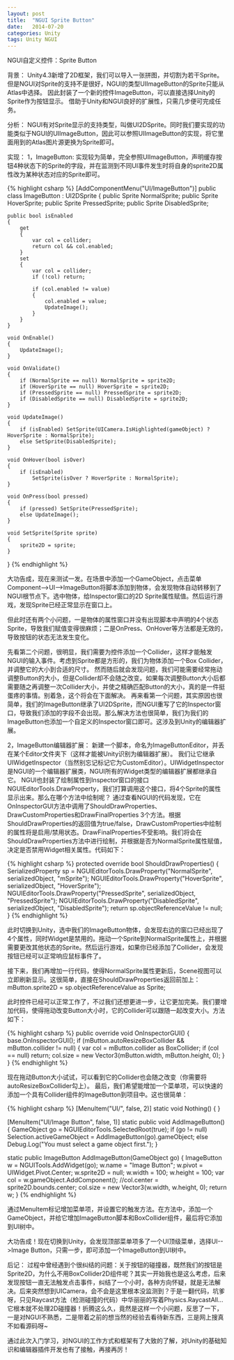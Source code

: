 ```yaml
---
layout: post
title:  "NGUI Sprite Button"
date:   2014-07-20
categories: Unity
tags: Unity NGUI
---
```


NGUI自定义控件：Sprite Button

背景：
	Unity4.3新增了2D框架，我们可以导入一张拼图，并切割为若干Sprite。
	但是NGUI对Sprite的支持不是很好，NGUI的类型UIImageButton的Sprite只能从Atlas中选择。
	因此封装了一个新的控件ImageButton，可以直接选择Unity的Sprite作为按钮显示。
	借助于Unity和NGUI良好的扩展性，只需几步便可完成任务。

分析：
	NGUI有对Sprite显示的支持类型，叫做UI2DSprite。同时我们要实现的功能类似于NGUI的UIImageButton，因此可以参照UIImageButton的实现，将它里面用到的Atlas图片源更换为Sprite即可。

实现：
1，ImageButton:
实现较为简单，完全参照UIImageButton，声明缓存按钮4种状态下的Sprite的字段，并在监测到不同UI事件发生时将自身的sprite2D属性改为某种状态对应的Sprite即可。

{% highlight csharp %}
[AddComponentMenu("UI/ImageButton")]
public class ImageButton : UI2DSprite
{
    public Sprite NormalSprite;
    public Sprite HoverSprite;
    public Sprite PressedSprite;
    public Sprite DisabledSprite;

    public bool isEnabled
    {
        get
        {
            var col = collider;
            return col && col.enabled;
        }
        set
        {
            var col = collider;
            if (!col) return;

            if (col.enabled != value)
            {
                col.enabled = value;
                UpdateImage();
            }
        }
    }

    void OnEnable()
    {
        UpdateImage();
    }

    void OnValidate()
    {
        if (NormalSprite == null) NormalSprite = sprite2D;
        if (HoverSprite == null) HoverSprite = sprite2D;
        if (PressedSprite == null) PressedSprite = sprite2D;
        if (DisabledSprite == null) DisabledSprite = sprite2D;
    }

    void UpdateImage()
    {
        if (isEnabled) SetSprite(UICamera.IsHighlighted(gameObject) ? HoverSprite : NormalSprite);
        else SetSprite(DisabledSprite);
    }

    void OnHover(bool isOver)
    {
        if (isEnabled)
            SetSprite(isOver ? HoverSprite : NormalSprite);
    }

    void OnPress(bool pressed)
    {
        if (pressed) SetSprite(PressedSprite);
        else UpdateImage();
    }

    void SetSprite(Sprite sprite)
    {
        sprite2D = sprite;
    }
}
{% endhighlight %}

大功告成，现在来测试一发。在场景中添加一个GameObject，点击菜单Component-->UI-->ImageButton将脚本添加到物体，会发现物体自动转移到了NGUI根节点下。选中物体，给Inspector窗口的2D Sprite属性赋值。然后运行游戏，发现Sprite已经正常显示在窗口上。

但此时还有两个小问题，一是物体的属性窗口并没有出现脚本中声明的4个状态Sprite，导致我们赋值变得很麻烦；二是OnPress、OnHover等方法都是无效的，导致按钮的状态无法发生变化。

先看第二个问题，很明显，我们需要为控件添加一个Collider，这样才能触发NGUI的输入事件。考虑到Sprite都是方形的，我们为物体添加一个Box Collider，并调整它的大小到合适的尺寸。
然而随后就会发现问题，我们可能需要经常拖动调整Button的大小，但是Collider却不会随之改变。如果每次调整Button大小后都需要随之再调整一次Collider大小，并使之精确匹配Button的大小，真的是一件挺蛋疼的事情。别着急，这个将会在下面解决。
再来看第一个问题，其实原因也很简单，我们的ImageButton继承了UI2DSprite，而NGUI重写了它的Inspector窗口，导致我们添加的字段不会出现。那么解决方法也很简单，我们为我们的ImageButton也添加一个自定义的Inspector窗口即可。这涉及到Unity的编辑器扩展。

2，ImageButton编辑器扩展：
新建一个脚本，命名为ImageButtonEditor，并丢在某个Editor文件夹下（这样才能被Unity识别为编辑器扩展）。
我们让它继承UIWidgetInspector（当然别忘记标记它为CustomEditor）。UIWidgetInspector是NGUI的一个编辑器扩展类，NGUI所有的Widget类型的编辑器扩展都继承自它。
NGUI也封装了绘制属性到Inspector窗口的接口NGUIEditorTools.DrawProperty，我们打算调用这个接口，将4个Sprite的属性显示出来。那么在哪个方法中绘制呢？
通过查看NGUI的代码发现，它在OnInspectorGUI方法中调用了ShouldDrawProperties、DrawCustomProperties和DrawFinalProperties 3个方法。根据ShouldDrawProperties的返回值为true/false，DrawCustomProperties中绘制的属性将是启用/禁用状态。DrawFinalProperties不受影响。我们将会在ShouldDrawProperties方法中进行绘制，并根据是否为NormalSprite属性赋值，决定是否禁用Widget相关属性。代码如下：

{% highlight csharp %}
protected override bool ShouldDrawProperties()
{
    SerializedProperty sp = NGUIEditorTools.DrawProperty("NormalSprite", serializedObject, "mSprite");
    NGUIEditorTools.DrawProperty("HoverSprite", serializedObject, "HoverSprite");
    NGUIEditorTools.DrawProperty("PressedSprite", serializedObject, "PressedSprite");
    NGUIEditorTools.DrawProperty("DisabledSprite", serializedObject, "DisabledSprite");
    return sp.objectReferenceValue != null;
}
{% endhighlight %}

此时切换到Unity，选中我们的ImageButton物体，会发现右边的窗口已经出现了4个属性，同时Widget是禁用的。拖动一个Sprite到NormalSprite属性上，并根据需要更改其他状态的Sprite。然后运行游戏，如果你已经添加了Collider，会发现按钮已经可以正常响应鼠标事件了。

接下来，我们再增加一行代码，使得NormalSprite属性更新后，Scene视图可以立即刷新显示。这很简单，直接在ShouldDrawProperties返回前加上：
mButton.sprite2D = sp.objectReferenceValue as Sprite;

此时控件已经可以正常工作了，不过我们还想更进一步，让它更加完美。我们要增加代码，使得拖动改变Button大小时，它的Collider可以跟随一起改变大小。方法如下：

{% highlight csharp %}
public override void OnInspectorGUI()
{
    base.OnInspectorGUI();
    if (mButton.autoResizeBoxCollider && mButton.collider != null)
    {
        var col = mButton.collider as BoxCollider;
        if (col == null) return;
        col.size = new Vector3(mButton.width, mButton.height, 0);
    }
}
{% endhighlight %}

现在拖动Button大小试试，可以看到它的Collider也会随之改变（你需要将autoResizeBoxCollider勾上）。
最后，我们希望能增加一个菜单项，可以快速的添加一个具有Collider组件的ImageButton到项目中。这也很简单：

{% highlight csharp %}
[MenuItem("UI/", false, 2)]
static void Nothing() { }

[MenuItem("UI/Image Button", false, 1)]
static public void AddImageButton()
{
    GameObject go = NGUIEditorTools.SelectedRoot(true);
    if (go != null) Selection.activeGameObject = AddImageButton(go).gameObject;
    else Debug.Log("You must select a game object first.");
}

static public ImageButton AddImageButton(GameObject go)
{
    ImageButton w = NGUITools.AddWidget<ImageButton>(go);
    w.name = "Image Button";
    w.pivot = UIWidget.Pivot.Center;
    w.sprite2D = null;
    w.width = 100;
    w.height = 100;
    var col = w.gameObject.AddComponent<BoxCollider>();
    //col.center = sprite2D.bounds.center;
    col.size = new Vector3(w.width, w.height, 0);
    return w;
}
{% endhighlight %}

通过MenuItem标记增加菜单项，并设置它的触发方法。在方法中，添加一个GameObject，并给它增加ImageButton脚本和BoxCollider组件，最后将它添加到UI树中。

大功告成！现在切换到Unity，会发现顶部菜单项多了一个UI顶级菜单，选择UI-->Image Button，只需一步，即可添加一个ImageButton到UI树中。

后记：
过程中曾经遇到个很纠结的问题：关于按钮的碰撞器，既然我们的按钮是Sprite2D，为什么不用BoxCollider2D组件呢？其实一开始我也是这么考虑，后来发现按钮一直无法触发点击事件，纠结了一个小时，各种方向怀疑，就是无法解决。后来突然想到UICamera，会不会是这里根本没监测到？于是一翻代码，坑爹呀，只见Raycast方法（检测碰撞的代码）中华丽丽的写着Physics.RaycastAll...它根本就不处理2D碰撞器！折腾这么久，竟然是这样一个小问题，反思了一下，一是对NGUI不熟悉，二是带着之前的想当然的经验去看待新东西，三是网上搜真不如看源码呀~

通过此次入门学习，对NGUI的工作方式和框架有了大致的了解，对Unity的基础知识和编辑器插件开发也有了接触，再接再厉！
